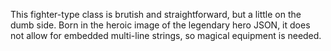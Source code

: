 This fighter-type class is brutish and straightforward,
but a little on the dumb side. Born in the heroic image
of the legendary hero JSON, it does not allow for embedded
multi-line strings, so magical equipment is needed.

